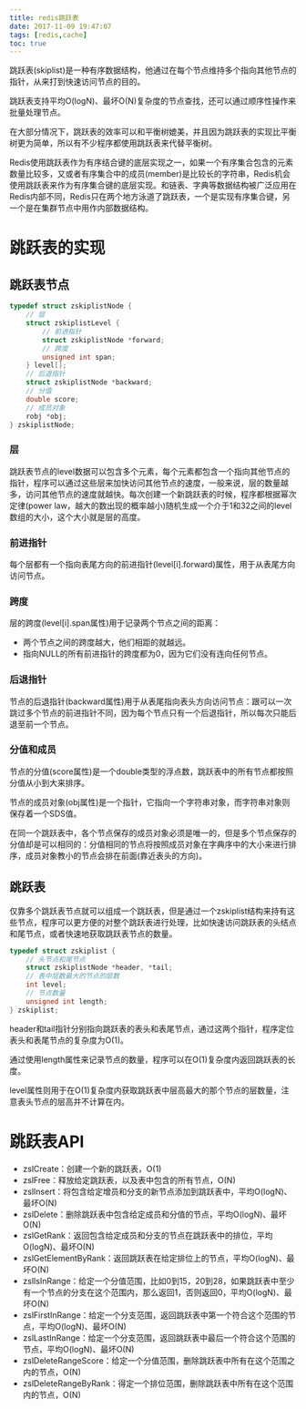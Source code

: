 ```yaml
---
title: redis跳跃表
date: 2017-11-09 19:47:07
tags: [redis,cache]
toc: true
---
```


跳跃表(skiplist)是一种有序数据结构，他通过在每个节点维持多个指向其他节点的指针，从来打到快速访问节点的目的。

跳跃表支持平均O(logN)、最坏O(N)复杂度的节点查找，还可以通过顺序性操作来批量处理节点。

在大部分情况下，跳跃表的效率可以和平衡树媲美，并且因为跳跃表的实现比平衡树更为简单，所以有不少程序都使用跳跃表来代替平衡树。

Redis使用跳跃表作为有序结合键的底层实现之一，如果一个有序集合包含的元素数量比较多，又或者有序集合中的成员(member)是比较长的字符串，Redis机会使用跳跃表来作为有序集合键的底层实现。和链表、字典等数据结构被广泛应用在Redis内部不同，Redis只在两个地方泳道了跳跃表，一个是实现有序集合键，另一个是在集群节点中用作内部数据结构。

<!-- more -->

# 跳跃表的实现

## 跳跃表节点

```c
typedef struct zskiplistNode {
    // 层
  	struct zskiplistLevel {
        // 前进指针
      	struct zskiplistNode *forward;
      	// 跨度
      	unsigned int span;
    } level[];
  	// 后退指针
  	struct zskiplistNode *backward;
  	// 分值
  	double score;
  	// 成员对象
  	robj *obj;
} zskiplistNode;
```

### 层

跳跃表节点的level数据可以包含多个元素，每个元素都包含一个指向其他节点的指针，程序可以通过这些层来加快访问其他节点的速度，一般来说，层的数量越多，访问其他节点的速度就越快。每次创建一个新跳跃表的时候，程序都根据幂次定律(power law，越大的数出现的概率越小)随机生成一个介于1和32之间的level数组的大小，这个大小就是层的高度。

### 前进指针

每个层都有一个指向表尾方向的前进指针(level[i].forward)属性，用于从表尾方向访问节点。

### 跨度

层的跨度(level[i].span属性)用于记录两个节点之间的距离：

* 两个节点之间的跨度越大，他们相距的就越远。
* 指向NULL的所有前进指针的跨度都为0，因为它们没有连向任何节点。

### 后退指针

节点的后退指针(backward属性)用于从表尾指向表头方向访问节点：跟可以一次跳过多个节点的前进指针不同，因为每个节点只有一个后退指针，所以每次只能后退至前一个节点。

### 分值和成员

节点的分值(score属性)是一个double类型的浮点数，跳跃表中的所有节点都按照分值从小到大来排序。

节点的成员对象(obj属性)是一个指针，它指向一个字符串对象，而字符串对象则保存着一个SDS值。

在同一个跳跃表中，各个节点保存的成员对象必须是唯一的，但是多个节点保存的分值却是可以相同的：分值相同的节点将按照成员对象在字典序中的大小来进行排序，成员对象教小的节点会排在前面(靠近表头的方向)。

## 跳跃表

仅靠多个跳跃表节点就可以组成一个跳跃表，但是通过一个zskiplist结构来持有这些节点，程序可以更方便的对整个跳跃表进行处理，比如快速访问跳跃表的头结点和尾节点，或者快速地获取跳跃表节点的数量。

```c
typedef struct zskiplist {
    // 头节点和尾节点
  	struct zskiplistNode *header, *tail;
  	// 表中层数最大的节点的层数	
  	int level;
  	// 节点数量
  	unsigned int length;
} zskiplist;
```

header和tail指针分别指向跳跃表的表头和表尾节点，通过这两个指针，程序定位表头和表尾节点的复杂度为O(1)。

通过使用length属性来记录节点的数量，程序可以在O(1)复杂度内返回跳跃表的长度。

level属性则用于在O(1)复杂度内获取跳跃表中层高最大的那个节点的层数量，注意表头节点的层高并不计算在内。

# 跳跃表API

* zslCreate：创建一个新的跳跃表，O(1)
* zslFree：释放给定跳跃表，以及表中包含的所有节点，O(N)
* zslInsert：将包含给定增员和分支的新节点添加到跳跃表中，平均O(logN)、最坏O(N)
* zslDelete：删除跳跃表中包含给定成员和分值的节点，平均O(logN)、最坏O(N)
* zslGetRank：返回包含给定成员和分支的节点在跳跃表中的排位，平均O(logN)、最坏O(N)
* zslGetElementByRank：返回跳跃表在给定排位上的节点，平均O(logN)、最坏O(N)
* zslIsInRange：给定一个分值范围，比如0到15，20到28，如果跳跃表中至少有一个节点的分支在这个范围内，那么返回1，否则返回0，平均O(logN)、最坏O(N)
* zslFirstInRange：给定一个分支范围，返回跳跃表中第一个符合这个范围的节点，平均O(logN)、最坏O(N)
* zslLastInRange：给定一个分支范围，返回跳跃表中最后一个符合这个范围的节点，平均O(logN)、最坏O(N)
* zslDeleteRangeScore：给定一个分值范围，删除跳跃表中所有在这个范围之内的节点，O(N)
* zslDeleteRangeByRank：得定一个排位范围，删除跳跃表中所有在这个范围内的节点，O(N)